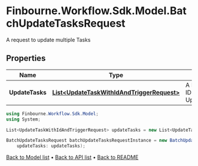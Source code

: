 # Finbourne.Workflow.Sdk.Model.BatchUpdateTasksRequest
A request to update multiple Tasks

## Properties

Name | Type | Description | Notes
------------ | ------------- | ------------- | -------------
**UpdateTasks** | [**List&lt;UpdateTaskWithIdAndTriggerRequest&gt;**](UpdateTaskWithIdAndTriggerRequest.md) | A Dictionary of task IDs to UpdateTaskRequest | [optional] 

```csharp
using Finbourne.Workflow.Sdk.Model;
using System;

List<UpdateTaskWithIdAndTriggerRequest> updateTasks = new List<UpdateTaskWithIdAndTriggerRequest>();

BatchUpdateTasksRequest batchUpdateTasksRequestInstance = new BatchUpdateTasksRequest(
    updateTasks: updateTasks);
```

[Back to Model list](../README.md#documentation-for-models) &#8226; [Back to API list](../README.md#documentation-for-api-endpoints) &#8226; [Back to README](../README.md)
